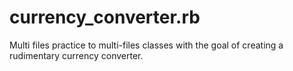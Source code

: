 # currency_converter.rb
Multi files practice to multi-files classes with the goal of creating a rudimentary currency converter.

